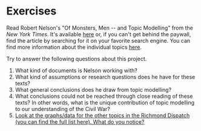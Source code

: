 # Exercises

Read Robert Nelson's "Of Monsters, Men -- and Topic Modelling" from the _New York Times_. It's available [here](http://opinionator.blogs.nytimes.com/2011/05/29/of-monsters-men-and-topic-modeling/?_r=0) or, if you can't get behind the paywall, find the article by searching for it on your favorite search engine. You can find more information about the individual topics [here](https://dsl.richmond.edu/dispatch/Topics).

Try to answer the following questions about this project.

1. What kind of documents is Nelson working with?
2. What kind of assumptions or research questions does he have for these texts?
3. What general conclusions does he draw from topic modelling? 
4. What conclusions could not be reached through close reading of these texts? In other words, what is the unique contribution of topic modelling to our understanding of the Civil War?
5. [Look at the graphs\/data for the other topics in the Richmond Dispatch \(you can find the full list here\). What do you notice? ](https://dsl.richmond.edu/dispatch/Topics)

